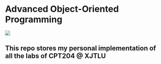 # Advanced Object-Oriented Programming
![](https://img.shields.io/badge/state-building-red)
## This repo stores my personal implementation of all the labs of CPT204 @ XJTLU
